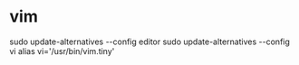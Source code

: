 # vim


sudo update-alternatives --config editor
sudo update-alternatives --config vi
alias vi='/usr/bin/vim.tiny'
